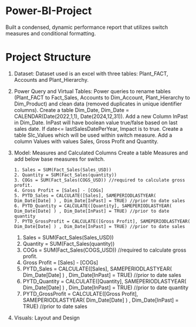 # Power-BI-Project
Built a condensed, dynamic performance report that utilizes switch measures and conditional formatting.

# Project Structure
1. Dataset: Dataset used is an excel with three tables: Plant_FACT, Accounts and Plant_Hierarchy.
2. Power Query and Virtual Tables: Power queries to rename tables (Plant_FACT to Fact_Sales, Accounts to Dim_Account, Plant_Hierarchy to Dim_Product) and clean data (removed duplicates in unique identifier columns).
   Create a table Dim_Date, Dim_Date = CALENDAR(Date(2022,1,1), Date(2024,12,31)). Add a new Column InPast in Dim_Date. InPast will have boolean value true/false based on last sales date. If date<= lastSalesDatePerYear, Impact is to true.
   Create a table Slc_Values which will be used within switch measure. Add a column Values with values Sales, Gross Profit and Quantity.
4. Model: Measures and Calculated Columns
   Create a table Measures and add below base measures for switch.
   ```
   1. Sales = SUM(Fact_Sales(Sales_USD))
   2. Quantity = SUM(Fact_Sales(quantity))
   3. COGs = SUM(Fact_Sales(COGS_USD)) //required to calculate gross profit.
   4. Gross Profit = [Sales] - [COGs]
   5. PYTD_Sales = CALCULATE([Sales], SAMEPERIODLASTYEAR( Dim_Date[Date] ) , Dim_Date[InPast] = TRUE) //prior to date sales
   6. PYTD_Quantity = CALCULATE([Quantity], SAMEPERIODLASTYEAR( Dim_Date[Date] ) , Dim_Date[InPast] = TRUE) //prior to date quantity
   7. PYTD_GrossProfit = CALCULATE([Gross Profit], SAMEPERIODLASTYEAR( Dim_Date[Date] ) , Dim_Date[InPast] = TRUE) //prior to date sales
   ```
   1. Sales = SUM(Fact_Sales(Sales_USD))
   2. Quantity = SUM(Fact_Sales(quantity))
   3. COGs = SUM(Fact_Sales(COGS_USD)) //required to calculate gross profit.
   4. Gross Profit = [Sales] - [COGs]
   5. PYTD_Sales = CALCULATE([Sales], SAMEPERIODLASTYEAR( Dim_Date[Date] ) , Dim_Date[InPast] = TRUE) //prior to date sales
   6. PYTD_Quantity = CALCULATE([Quantity], SAMEPERIODLASTYEAR( Dim_Date[Date] ) , Dim_Date[InPast] = TRUE) //prior to date quantity
   7. PYTD_GrossProfit = CALCULATE([Gross Profit], SAMEPERIODLASTYEAR( Dim_Date[Date] ) , Dim_Date[InPast] = TRUE) //prior to date sales
   
6. Visuals: Layout and Design
